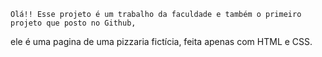     Olá!! Esse projeto é um trabalho da faculdade e também o primeiro projeto que posto no Github,
ele é uma pagina de uma pizzaria fictícia, feita apenas com HTML e CSS.